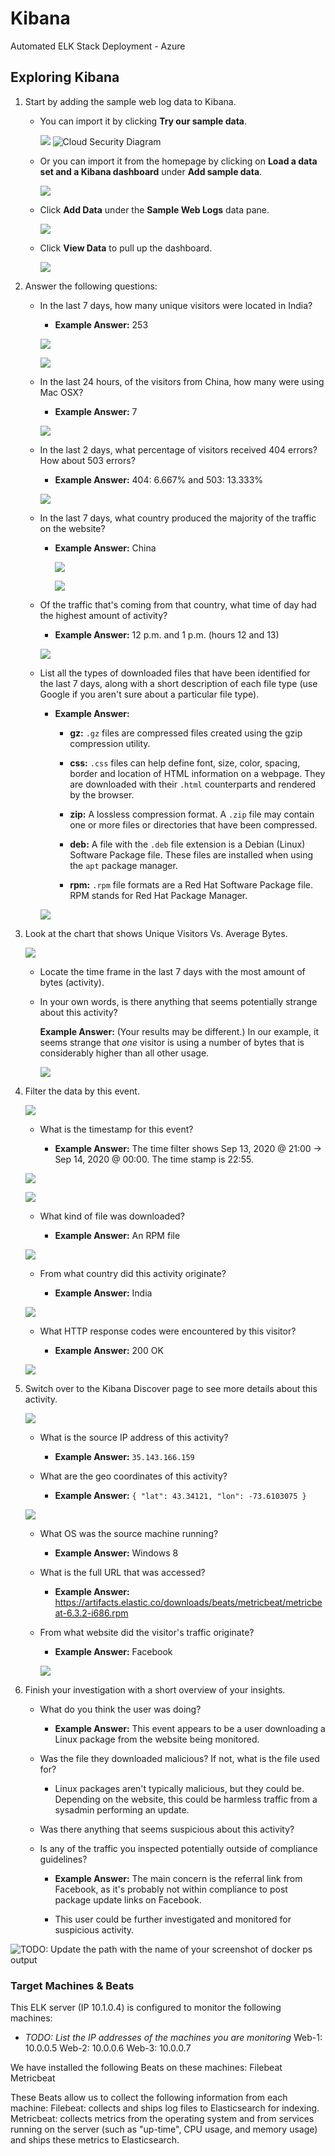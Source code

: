 # Kibana
Automated ELK Stack Deployment - Azure

## Exploring Kibana

1. Start by adding the sample web log data to Kibana.

    - You can import it by clicking **Try our sample data**.

        ![](Images/Welcome.png)
         ![Cloud Security Diagram](https://github.com/AndreaMLarson/Project-13/blob/main/Diagrams/Cloud%20Security%20Diagram.png)

    - Or you can import it from the homepage by clicking on **Load a data set and a Kibana dashboard** under **Add sample data**.

        ![](Images/add-data.png)

    - Click **Add Data** under the **Sample Web Logs** data pane.

        ![](Images/sampledata.png)

    - Click **View Data** to pull up the dashboard.

        ![](Images/view-data.png)

2. Answer the following questions:

    - In the last 7 days, how many unique visitors were located in India?

       - **Example Answer:** 253

        ![](Images/India.png)

        ![](Images/india-unique.png)

    - In the last 24 hours, of the visitors from China, how many were using Mac OSX?

       - **Example Answer:** 7

        ![](Images/china-osx.png)

    - In the last 2 days, what percentage of visitors received 404 errors? How about 503 errors?

        - **Example Answer:** 404: 6.667% and 503: 13.333%

         ![](Images/404-503.png)

    - In the last 7 days, what country produced the majority of the traffic on the website?

        - **Example Answer:** China

          ![](Images/most-traffic.png)

          ![](Images/most-traffic2.png)

    - Of the traffic that's coming from that country, what time of day had the highest amount of activity?

        - **Example Answer:** 12 p.m. and 1 p.m. (hours 12 and 13)

         ![](Images/hour-day.png)

    - List all the types of downloaded files that have been identified for the last 7 days, along with a short description of each file type (use Google if you aren't sure about a particular file type).

        - **Example Answer:**

            - **gz:** `.gz` files are compressed files created using the gzip compression utility.

            - **css:** `.css` files can help define font, size, color, spacing, border and location of HTML information on a webpage. They are downloaded with their `.html` counterparts and rendered by the browser.

            - **zip:** A lossless compression format. A `.zip` file may contain one or more files or directories that have been compressed.

            - **deb:** A file with the `.deb` file extension is a Debian (Linux) Software Package file. These files are installed when using the `apt` package manager.

            - **rpm:** `.rpm` file formats are a Red Hat Software Package file. RPM stands for Red Hat Package Manager.

         ![](Images/files-downloaded.png)

3. Look at the chart that shows Unique Visitors Vs. Average Bytes.

    ![](Images/visitors-vs-bytes.png)

    - Locate the time frame in the last 7 days with the most amount of bytes (activity).

    - In your own words, is there anything that seems potentially strange about this activity?

        **Example Answer:** (Your results may be different.) In our example, it seems strange that _one_ visitor is using a number of bytes that is considerably higher than all other usage.

         ![](Images/outstanding-traffic.png)

4. Filter the data by this event.

     ![](Images/filtered-by-visit.png)

    - What is the timestamp for this event?

        - **Example Answer:** The time filter shows Sep 13, 2020 @ 21:00 -> Sep 14, 2020 @ 00:00. The time stamp is 22:55.

     ![](Images/Time-Stamp.png)

     ![](Images/time-stamp2.png)

    - What kind of file was downloaded?

       - **Example Answer:** An RPM file

     ![](Images/file-downloaded.png)

    - From what country did this activity originate?

        - **Example Answer:** India

     ![](Images/india2.png)    

    - What HTTP response codes were encountered by this visitor?

        - **Example Answer:** 200 OK

     ![](Images/404-png.png)

5. Switch over to the Kibana Discover page to see more details about this activity.

    ![](Images/Discover.png)

    - What is the source IP address of this activity?

        - **Example Answer:** `35.143.166.159`

    - What are the geo coordinates of this activity?

        - **Example Answer:** `{ "lat": 43.34121, "lon": -73.6103075 }`

     ![](Images/ip-geo.png)    

    - What OS was the source machine running?

        - **Example Answer:** Windows 8

    - What is the full URL that was accessed?

        - **Example Answer:** https://artifacts.elastic.co/downloads/beats/metricbeat/metricbeat-6.3.2-i686.rpm

    - From what website did the visitor's traffic originate?

        - **Example Answer:** Facebook

       ![](Images/url-fb.png)

6. Finish your investigation with a short overview of your insights.

    - What do you think the user was doing?

        - **Example Answer:** This event appears to be a user downloading a Linux package from the website being monitored.

    - Was the file they downloaded malicious? If not, what is the file used for?

        - Linux packages aren't typically malicious, but they could be. Depending on the website, this could be harmless traffic from a sysadmin performing an update.

    - Was there anything that seems suspicious about this activity?
    - Is any of the traffic you inspected potentially outside of compliance guidelines?

        - **Example Answer:** The main concern is the referral link from Facebook, as it's probably not within compliance to post package update links on Facebook.

        - This user could be further investigated and monitored for suspicious activity.




![TODO: Update the path with the name of your screenshot of docker ps output](Images/docker_ps_output.png)

### Target Machines & Beats
This ELK server (IP 10.1.0.4) is configured to monitor the following machines:
- _TODO: List the IP addresses of the machines you are monitoring_
Web-1: 10.0.0.5
Web-2: 10.0.0.6
Web-3: 10.0.0.7

We have installed the following Beats on these machines:
Filebeat
Metricbeat

These Beats allow us to collect the following information from each machine:
Filebeat: collects and ships log files to Elasticsearch for indexing.
Metricbeat: collects metrics from the operating system and from services running on the server (such as "up-time", CPU usage, and memory usage) and ships these metrics to Elasticsearch.
